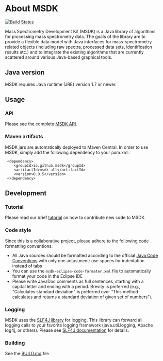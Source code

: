 # About MSDK
[![Build Status](https://travis-ci.org/msdk/msdk.svg?branch=master)](https://travis-ci.org/msdk/msdk)

Mass Spectrometry Development Kit (MSDK) is a Java library of algorithms for processing mass spectrometry data. The goals of the library are to provide a flexible data model with Java interfaces for mass-spectrometry related objects (including raw spectra, processed data sets, identification results etc.) and to integrate the existing algorithms that are currently scattered around various Java-based graphical tools.

## Java version

MSDK requires Java runtime (JRE) version 1.7 or newer.


## Usage

### API

Please see the complete [MSDK API](http://msdk.github.io/api/).

### Maven artifacts

MSDK jars are automatically deployed to Maven Central. In order to use MSDK, simply add the following dependency to your pom.xml:

```
 <dependency>
    <groupId>io.github.msdk</groupId>
    <artifactId>msdk-all</artifactId>
    <version>0.0.5</version>
 </dependency>
```

## Development


### Tutorial

Please read our brief [tutorial](https://msdk.github.io/pull-request-tutorial.html) on how to contribute new code to MSDK.

### Code style

Since this is a collaborative project, please adhere to the following code formatting conventions:
* All Java sources should be formatted according to the official [Java Code Conventions](http://www.oracle.com/technetwork/java/javase/documentation/codeconvtoc-136057.html) with only one adjustment: use spaces for indentation instead of tabs
* You can use the `msdk-eclipse-code-formater.xml` file to automatically format your code in the Eclipse IDE
* Please write JavaDoc comments as full sentences, starting with a capital letter and ending with a period. Brevity is preferred (e.g., "Calculates standard deviation" is preferred over "This method calculates and returns a standard deviation of given set of numbers").

### Logging

MSDK uses the [SLF4J library](http://www.slf4j.org) for logging. This library can forward all logging calls to your favorite logging framework (java.util.logging, Apache log4j, or others). Please see [SLF4J documentation](http://www.slf4j.org/docs.html) for details.

### Building 

See the [BUILD.md](BUILD.md) file
